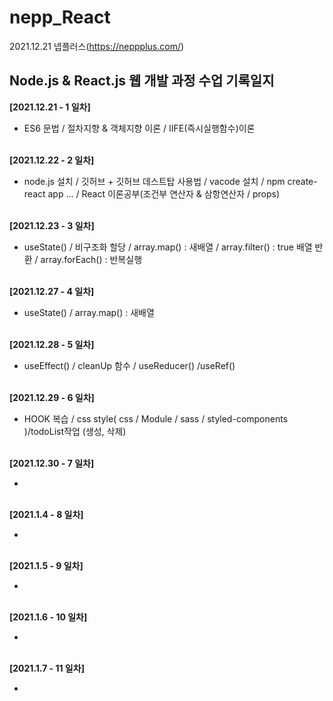 # nepp_React
 
 2021.12.21 넵플러스(https://neppplus.com/) 
<h2> Node.js & React.js 웹 개발 과정 수업 기록일지</h2>


 <b>[2021.12.21 - 1 일차]</b>
 - ES6 문법 / 절차지향 & 객체지향 이론 / IIFE(즉시실행함수)이론 <br /><br />
 
 <b> [2021.12.22 - 2 일차] </b>
 - node.js 설치 / 깃허브 + 깃허브 데스트탑 사용법 / vacode 설치 / npm create-react app ... / React 이론공부(조건부 연산자 & 삼항연산자 / props)<br /><br />
 
  <b>[2021.12.23 - 3 일차] </b> 
 - useState() / 비구조화 할당 / array.map() : 새배열 / array.filter() : true 배열 반환 / array.forEach() : 반복실행<br /><br />

  <b>[2021.12.27 - 4 일차] </b> 
 - useState() / array.map() : 새배열 <br /><br />

  <b>[2021.12.28 - 5 일차] </b> 
 - useEffect() / cleanUp 함수 / useReducer() /useRef() <br /><br />

  <b>[2021.12.29 - 6 일차] </b> 
 - HOOK 복습 / css style( css / Module / sass / styled-components )/todoList작업 (생성, 삭제) <br /><br />

  <b>[2021.12.30 - 7 일차] </b> 
 - <br /><br />

  <b>[2021.1.4 - 8 일차]  </b>
 - <br /><br />

  <b>[2021.1.5 - 9 일차]  </b>
 - <br /><br />

  <b>[2021.1.6 - 10 일차]  </b>
 - <br /><br />

  <b>[2021.1.7 - 11 일차]  </b>
 - <br /><br />

